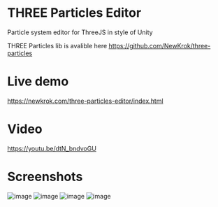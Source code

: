 # THREE Particles Editor

Particle system editor for ThreeJS in style of Unity

THREE Particles lib is avalible here https://github.com/NewKrok/three-particles

# Live demo

https://newkrok.com/three-particles-editor/index.html

# Video
https://youtu.be/dtN_bndvoGU

# Screenshots

![image](https://user-images.githubusercontent.com/13141660/149682454-42ec3146-e6d4-4d32-a902-821384054090.png)
![image](https://user-images.githubusercontent.com/13141660/149682474-d7e76b6e-967b-49d5-91e9-fe3c45f94136.png)
![image](https://user-images.githubusercontent.com/13141660/149682500-fe013623-5771-462f-a00e-89da9f36a95d.png)
![image](https://user-images.githubusercontent.com/13141660/149682521-8b3957d1-34a0-48d4-a7fe-41ee1e9e7f62.png)
